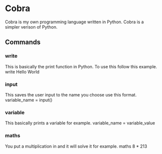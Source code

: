 # Cobra
Cobra is my own programming language written in Python. Cobra is a simpler verison of Python.
## Commands

### write
This is basically the print function in Python. To use this follow this example. write Hello World

### input
This saves the user input to the name you choose use this format. variable_name = input()

### variable
This basically prints a variable for example. variable_name = variable_value

### maths
You put a multiplication in and it will solve it for example. maths 8 * 213
